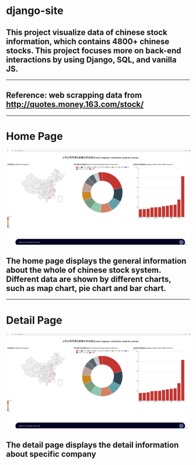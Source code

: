 # django-site
## This project visualize data of chinese stock information, which contains 4800+ chinese stocks. This project focuses more on back-end interactions by using Django, SQL, and vanilla JS.
-------------------------------------------------------------------
## Reference: web scrapping data from <http://quotes.money.163.com/stock/>
-------------------------------------------------------------------
# Home Page
![Image1](static/home.png)
## The home page displays the general information about the whole of chinese stock system. Different data are shown by different charts, such as map chart, pie chart and bar chart.
-------------------------------------------------------------------
# Detail Page
![Image1](static/home.png)
## The detail page displays the detail information about specific company